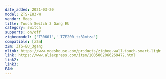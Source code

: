 ```yaml
---
date_added: 2021-03-20
model: ZTS-EU3-W
vendor: Moes
title: Touch Switch 3 Gang EU
category: switch
supports: on/off
zigbeemodel: ['TS0601','_TZE200_tz32mtza']
compatible: [z2m]
z2m: ZTS-EU_3gang
mlink: https://www.moeshouse.com/products/zigbee-wall-touch-smart-light-switch-with-neutral-wire-no-neutral-wire-no-capacitor-needed-smart-life-tuya-2-3-way-muilti-control-association-hub-required-2-gang-white-%E7%9A%84%E5%89%AF%E6%9C%AC-2?variant=32878988001361
link: https://www.aliexpress.com/item/1005002066269472.html
link2: 
link3: 
EAN: 
---
```

